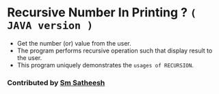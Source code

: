 # Recursive Number In Printing ? `( JAVA version )`

* Get the number (or) value from the user.
* The program performs recursive operation such that display result to the user.
* This program uniquely demonstrates the `usages of RECURSION`.

### Contributed by [Sm Satheesh](https://github.com/smsatheesh)
